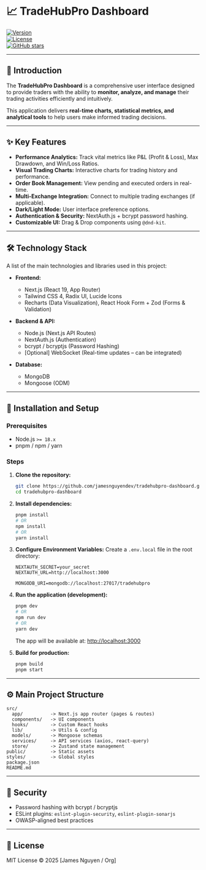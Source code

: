 # 📈 TradeHubPro Dashboard

[![Version](https://img.shields.io/badge/Version-1.0.0-blue)](https://github.com/jamesnguyendev/tradehubpro-dashboard)  
[![License](https://img.shields.io/github/license/jamesnguyendev/tradehubpro-dashboard)](LICENSE)  
[![GitHub stars](https://img.shields.io/github/stars/jamesnguyendev/tradehubpro-dashboard.svg?style=social&label=Star)](https://github.com/jamesnguyendev/tradehubpro-dashboard)  

---

## 📌 Introduction

The **TradeHubPro Dashboard** is a comprehensive user interface designed to provide traders with the ability to **monitor, analyze, and manage** their trading activities efficiently and intuitively.  

This application delivers **real-time charts, statistical metrics, and analytical tools** to help users make informed trading decisions.  

---

## ✨ Key Features

* **Performance Analytics:** Track vital metrics like P&L (Profit & Loss), Max Drawdown, and Win/Loss Ratios.  
* **Visual Trading Charts:** Interactive charts for trading history and performance.  
* **Order Book Management:** View pending and executed orders in real-time.  
* **Multi-Exchange Integration:** Connect to multiple trading exchanges (if applicable).  
* **Dark/Light Mode:** User interface preference options.  
* **Authentication & Security:** NextAuth.js + bcrypt password hashing.  
* **Customizable UI:** Drag & Drop components using `@dnd-kit`.  

---

## 🛠️ Technology Stack

A list of the main technologies and libraries used in this project:

* **Frontend:**
  * Next.js (React 19, App Router)
  * Tailwind CSS 4, Radix UI, Lucide Icons
  * Recharts (Data Visualization), React Hook Form + Zod (Forms & Validation)

* **Backend & API:**
  * Node.js (Next.js API Routes)
  * NextAuth.js (Authentication)
  * bcrypt / bcryptjs (Password Hashing)
  * [Optional] WebSocket (Real-time updates – can be integrated)

* **Database:**
  * MongoDB
  * Mongoose (ODM)

---

## 🚀 Installation and Setup

### Prerequisites

* Node.js `>= 18.x`  
* pnpm / npm / yarn  

### Steps

1. **Clone the repository:**
   ```bash
   git clone https://github.com/jamesnguyendev/tradehubpro-dashboard.git
   cd tradehubpro-dashboard
   ```

2. **Install dependencies:**
   ```bash
   pnpm install
   # OR
   npm install
   # OR
   yarn install
   ```

3. **Configure Environment Variables:**
   Create a `.env.local` file in the root directory:
   ```env
   NEXTAUTH_SECRET=your_secret
   NEXTAUTH_URL=http://localhost:3000

   MONGODB_URI=mongodb://localhost:27017/tradehubpro
   ```

4. **Run the application (development):**
   ```bash
   pnpm dev
   # OR
   npm run dev
   # OR
   yarn dev
   ```
   The app will be available at: [http://localhost:3000](http://localhost:3000)

5. **Build for production:**
   ```bash
   pnpm build
   pnpm start
   ```

---

## ⚙️ Main Project Structure

```
src/
  app/          -> Next.js app router (pages & routes)
  components/   -> UI components
  hooks/        -> Custom React hooks
  lib/          -> Utils & config
  models/       -> Mongoose schemas
  services/     -> API services (axios, react-query)
  store/        -> Zustand state management
public/         -> Static assets
styles/         -> Global styles
package.json
README.md
```

---

## 🔐 Security

* Password hashing with bcrypt / bcryptjs  
* ESLint plugins: `eslint-plugin-security`, `eslint-plugin-sonarjs`  
* OWASP-aligned best practices  

---

## 📜 License

MIT License © 2025 [James Nguyen / Org]  
